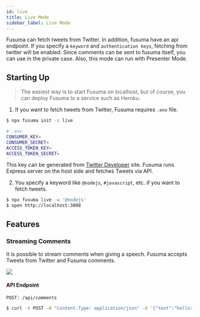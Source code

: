 ```yaml
---
id: live
title: Live Mode
sidebar_label: Live Mode
---
```


Fusuma can fetch tweets from Twitter. In addition, fusuma have an api endpoint. If you specify a `keyword` and `authentication keys`, fetching from twitter will be enabled. Since comments can be sent to fusuma itself, you can use in the private case. Also, this mode can run with Presenter Mode.

## Starting Up

> The easiest way is to start Fusuma on localhost, but of course, you can deploy Fusuma to a service such as Heroku.

1. If you want to fetch tweets from Twitter, Fusuma requires `.env` file.

```sh
$ npx fusuma init -s live
```

```sh
# .env
CONSUMER_KEY=
CONSUMER_SECRET=
ACCESS_TOKEN_KEY=
ACCESS_TOKEN_SECRET=
```

This key can be generated from [Twitter Developer](https://developer.twitter.com/) site. Fusuma runs Express server on the host side and fetches Tweets via API.

2. You specify a keyword like `@nodejs`, `#javascript`, etc. if you want to fetch tweets.

```sh
$ npx fusuma live -w '@nodejs'
$ open http://localhost:3000
```

## Features

### Streaming Comments

It is possible to stream comments when giving a speech. Fusuma accepts Tweets from Twitter and Fusuma comments.

![](assets/live-mode-comments.png)

#### API Endpoint

`POST: /api/comments`

```sh
$ curl -X POST -H "Content-Type: application/json" -d '{"text":"hello:)"}' localhost:3000/api/comments
```
